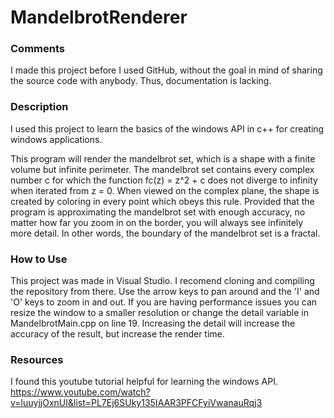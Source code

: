 # MandelbrotRenderer

### Comments
I made this project before I used GitHub, without the goal in mind of sharing the source code with anybody. Thus, documentation is lacking.

### Description 
I used this project to learn the basics of the windows API in c++ for creating windows applications. 

This program will render the mandelbrot set, which is a shape with a finite volume but infinite perimeter. The mandelbrot set contains every complex 
number c for which the function fc(z) = z^2 + c does not diverge to infinity when iterated from z = 0. When viewed on the complex plane, the shape 
is created by coloring in every point which obeys this rule. Provided that the program is approximating the mandelbrot set with 
enough accuracy, no matter how far you zoom in on the border, you will always see infinitely more detail. In other words, the boundary of the mandelbrot set is a fractal.

### How to Use
This project was made in Visual Studio. I recomend cloning and compiling the repository from there. Use the arrow keys to pan around and the 'I' and 'O' keys to zoom in and out.
If you are having performance issues you can resize the window to a smaller resolution or change the detail variable in MandelbrotMain.cpp on line 19. Increasing the detail will
increase the accuracy of the result, but increase the render time.

### Resources
I found this youtube tutorial helpful for learning the windows API. https://www.youtube.com/watch?v=luuyjjOxnUI&list=PL7Ej6SUky135IAAR3PFCFyiVwanauRqj3
